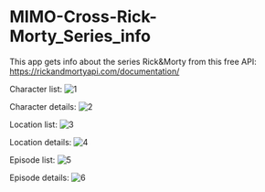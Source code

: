 # MIMO-Cross-Rick-Morty_Series_info

This app gets info about the series Rick&Morty from this free API: https://rickandmortyapi.com/documentation/

Character list:
![1](https://user-images.githubusercontent.com/23210811/88486295-1184d100-cf7d-11ea-82b3-1b6cc0c493f5.jpg)

Character details:
![2](https://user-images.githubusercontent.com/23210811/88486444-ca4b1000-cf7d-11ea-8260-71faad92269e.jpg)

Location list:
![3](https://user-images.githubusercontent.com/23210811/88486449-d8992c00-cf7d-11ea-90de-dff5084f0193.jpg)

Location details:
![4](https://user-images.githubusercontent.com/23210811/88486456-e2bb2a80-cf7d-11ea-8970-e474b03a491e.jpg)

Episode list:
![5](https://user-images.githubusercontent.com/23210811/88486459-e8b10b80-cf7d-11ea-9ef3-9968a7b77abc.jpg)

Episode details:
![6](https://user-images.githubusercontent.com/23210811/88486461-ef3f8300-cf7d-11ea-9598-d90281ffacf9.jpg)
